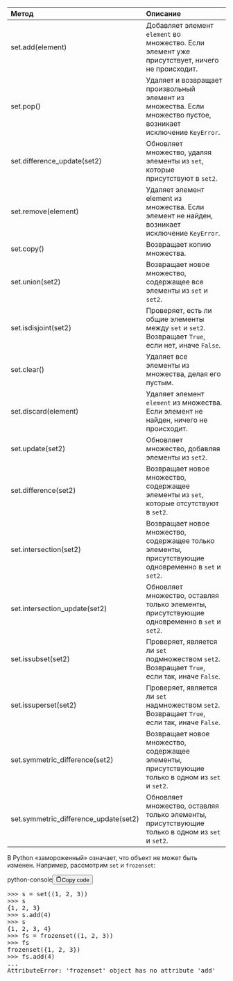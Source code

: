 <table>
<thead>
<tr>
<th style="text-align: left;">Метод</th>
<th style="text-align: left;">Описание</th>
</tr>
</thead>
<tbody>
<tr>
<td style="text-align: left;">set.add(element)</td>
<td style="text-align: left;">Добавляет элемент <code>element</code> во множество. Если элемент уже присутствует, ничего не происходит.</td>
</tr>
<tr>
<td style="text-align: left;">set.pop()</td>
<td style="text-align: left;">Удаляет и возвращает произвольный элемент из множества. Если множество пустое, возникает исключение <code>KeyError</code>.</td>
</tr>
<tr>
<td style="text-align: left;">set.difference_update(set2)</td>
<td style="text-align: left;">Обновляет множество, удаляя элементы из <code>set</code>, которые присутствуют в <code>set2</code>.</td>
</tr>
<tr>
<td style="text-align: left;">set.remove(element)</td>
<td style="text-align: left;">Удаляет элемент element из множества. Если элемент не найден, возникает исключение <code>KeyError</code>.</td>
</tr>
<tr>
<td style="text-align: left;">set.copy()</td>
<td style="text-align: left;">Возвращает копию множества.</td>
</tr>
<tr>
<td style="text-align: left;">set.union(set2)</td>
<td style="text-align: left;">Возвращает новое множество, содержащее все элементы из <code>set</code> и <code>set2</code>.</td>
</tr>
<tr>
<td style="text-align: left;">set.isdisjoint(set2)</td>
<td style="text-align: left;">Проверяет, есть ли общие элементы между <code>set</code> и <code>set2</code>. Возвращает <code>True</code>, если нет, иначе <code>False</code>.</td>
</tr>
<tr>
<td style="text-align: left;">set.clear()</td>
<td style="text-align: left;">Удаляет все элементы из множества, делая его пустым.</td>
</tr>
<tr>
<td style="text-align: left;">set.discard(element)</td>
<td style="text-align: left;">Удаляет элемент <code>element</code> из множества. Если элемент не найден, ничего не происходит.</td>
</tr>
<tr>
<td style="text-align: left;">set.update(set2)</td>
<td style="text-align: left;">Обновляет множество, добавляя элементы из <code>set2</code>.</td>
</tr>
<tr>
<td style="text-align: left;">set.difference(set2)</td>
<td style="text-align: left;">Возвращает новое множество, содержащее элементы из <code>set</code>, которые отсутствуют в <code>set2</code>.</td>
</tr>
<tr>
<td style="text-align: left;">set.intersection(set2)</td>
<td style="text-align: left;">Возвращает новое множество, содержащее только элементы, присутствующие одновременно в <code>set</code> и <code>set2</code>.</td>
</tr>
<tr>
<td style="text-align: left;">set.intersection_update(set2)</td>
<td style="text-align: left;">Обновляет множество, оставляя только элементы, присутствующие одновременно в <code>set</code> и <code>set2</code>.</td>
</tr>
<tr>
<td style="text-align: left;">set.issubset(set2)</td>
<td style="text-align: left;">Проверяет, является ли <code>set</code> подмножеством <code>set2</code>. Возвращает <code>True</code>, если так, иначе <code>False</code>.</td>
</tr>
<tr>
<td style="text-align: left;">set.issuperset(set2)</td>
<td style="text-align: left;">Проверяет, является ли <code>set</code> надмножеством <code>set2</code>. Возвращает <code>True</code>, если так, иначе <code>False</code>.</td>
</tr>
<tr>
<td style="text-align: left;">set.symmetric_difference(set2)</td>
<td style="text-align: left;">Возвращает новое множество, содержащее элементы, присутствующие только в одном из <code>set</code> и <code>set2</code>.</td>
</tr>
<tr>
<td style="text-align: left;">set.symmetric_difference_update(set2)</td>
<td style="text-align: left;">Обновляет множество, оставляя только элементы, присутствующие только в одном из <code>set</code> и <code>set2</code>.</td>
</tr>
</tbody>
</table>
<p>В Python «замороженный» означает, что объект не может быть изменен. Например, рассмотрим <code>set</code> и <code>frozenset</code>:</p>
<div class="code-element"><div class="lang-line"><text>python-console</text><button class="copy-button" id="code9abbd0bab69e6c761e3f150e4b5001f2b" onclick="copyCode(code9abbd0bab69e6c761e3f150e4b5001f2, code9abbd0bab69e6c761e3f150e4b5001f2b)"><svg stroke="currentColor" fill="none" stroke-width="2" viewBox="0 0 24 24" stroke-linecap="round" stroke-linejoin="round" class="h-4 w-4" height="1em" width="1em" xmlns="http://www.w3.org/2000/svg"><path d="M16 4h2a2 2 0 0 1 2 2v14a2 2 0 0 1-2 2H6a2 2 0 0 1-2-2V6a2 2 0 0 1 2-2h2"></path><rect x="8" y="2" width="8" height="4" rx="1" ry="1"></rect></svg><text>Copy code</text></button></div><div class="code" id="code9abbd0bab69e6c761e3f150e4b5001f2"><div class="highlight"><pre><span></span><span class="unselectable"><span class="o">&gt;&gt;&gt;</span> </span><span class="n">s</span> <span class="o">=</span> <span class="nb">set</span><span class="p">((</span><span class="mi">1</span><span class="p">,</span> <span class="mi">2</span><span class="p">,</span> <span class="mi">3</span><span class="p">))</span>
<span class="unselectable"><span class="o">&gt;&gt;&gt;</span> </span><span class="n">s</span>
<span class="unselectable"><span class="p">{</span><span class="mi">1</span><span class="p">,</span> <span class="mi">2</span><span class="p">,</span> <span class="mi">3</span><span class="p">}</span></span>
<span class="unselectable"><span class="o">&gt;&gt;&gt;</span> </span><span class="n">s</span><span class="o">.</span><span class="n">add</span><span class="p">(</span><span class="mi">4</span><span class="p">)</span>
<span class="unselectable"><span class="o">&gt;&gt;&gt;</span> </span><span class="n">s</span>
<span class="unselectable"><span class="p">{</span><span class="mi">1</span><span class="p">,</span> <span class="mi">2</span><span class="p">,</span> <span class="mi">3</span><span class="p">,</span> <span class="mi">4</span><span class="p">}</span></span>
<span class="unselectable"><span class="o">&gt;&gt;&gt;</span> </span><span class="n">fs</span> <span class="o">=</span> <span class="nb">frozenset</span><span class="p">((</span><span class="mi">1</span><span class="p">,</span> <span class="mi">2</span><span class="p">,</span> <span class="mi">3</span><span class="p">))</span>
<span class="unselectable"><span class="o">&gt;&gt;&gt;</span> </span><span class="n">fs</span>
<span class="unselectable"><span class="nb">frozenset</span><span class="p">({</span><span class="mi">1</span><span class="p">,</span> <span class="mi">2</span><span class="p">,</span> <span class="mi">3</span><span class="p">})</span></span>
<span class="unselectable"><span class="o">&gt;&gt;&gt;</span> </span><span class="n">fs</span><span class="o">.</span><span class="n">add</span><span class="p">(</span><span class="mi">4</span><span class="p">)</span>
<span class="unselectable"><span class="o">...</span></span>
<span class="unselectable"><span class="ne">AttributeError</span><span class="p">:</span> <span class="s1">&#39;frozenset&#39;</span> <span class="nb">object</span> <span class="n">has</span> <span class="n">no</span> <span class="n">attribute</span> <span class="s1">&#39;add&#39;</span></span>
<span class="unselectable"></pre></div></span></div></div>